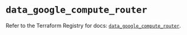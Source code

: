 # `data_google_compute_router`

Refer to the Terraform Registry for docs: [`data_google_compute_router`](https://registry.terraform.io/providers/hashicorp/google/6.24.0/docs/data-sources/compute_router).
